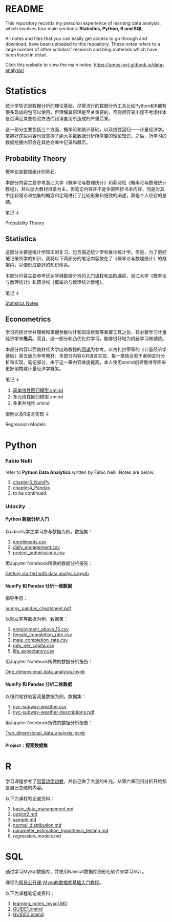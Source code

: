 # README

This repository records my personal experience of learning data analysis, which involves four main sections: **Statistics, Python, R and SQL**. 

All notes and files that you can easily get access to go through and download, have been uploaded to this repository. These notes refers to a large number of other scholars' research and blog materials which have been listed in detail.

Click this website to view the main notes: https://amos-pvt.gitbook.io/data-analysis/



# Statistics

统计学知识是数据分析的理论基础，尽管流行的数据分析工具比如Python和R都有很多现成的包可以使用，但理解其原理是至关重要的，否则很容易出现不考虑样本是否满足某些检验方法而错误套用所造成的严重后果。

这一部分主要包括三个方面，概率论和统计基础，以及线性回归——计量经济学。掌握好这些内容也就掌握了绝大多数数据分析所需要的理论知识。之后，所学习的数据挖掘内容会在其他仓库中记录和展示。

## Probability Theory

概率论是数理统计的基石。

本部分内容主要参考浙江大学《概率论与数理统计》和茆诗松《概率论与数理统计教程》，并以浙大教材目录为主。但笔记内容并不是全部照抄书本内容，而是对其中比较理论和抽象的概念和定理进行了比较形象和细致的阐述，算是个人经验的总结。

笔记 ↓

Probability Theory

## Statistics

这部分主要是统计学知识的复习，包含描述统计学和推论统计学。但是，为了更好地记录所学的知识，我将以下两部分的笔记内容放在了《概率论与数理统计》的框架内，以便形成更好的知识体系。

本部分内容主要参考优达学城数据分析的[入门课程](https://mubu.com/doc/2nOkGMljsl)和[进阶课程](https://mubu.com/doc/3rir3GN6Ll)，浙江大学《概率论与数理统计》和茆诗松《概率论与数理统计教程》。

笔记 ↓

[Statistics Notes](https://github.com/agoclover/data-analysis/blob/master/statistics/Statistics%20Notes.md)

## Econometrics

学习完统计学并理解和掌握参数估计和假设检验等重要工具之后，有必要学习计量经济学来**练兵**。而且，这一部分和凸优化的学习，能够很好地为机器学习做铺垫。

本部分内容以西南财经大学庞皓教授的[网课](https://www.bilibili.com/video/av16155564)为参考，以古扎拉蒂等的《计量经济学基础》第五版为参考教材。本部分内容以R语言实现，每一章结合若干案例进行分析和实现。笔记部分，由于这一章内容难度提高，本人使用xmind创建思维导图来更好地构建计量经济学框架。

笔记 ↓

1. [简单线性回归模型.xmind](https://github.com/agoclover/data-analysis/blob/master/statistics/2%E7%AE%80%E5%8D%95%E7%BA%BF%E6%80%A7%E5%9B%9E%E5%BD%92%E6%A8%A1%E5%9E%8B.xmind)
2. 多元线性回归模型.xmind
3. 多重共线性.xmind

案例以及R语言实现 ↓

Regression Models



# Python

### Fabio Nelli

refer to **Python Data Analytics** written by Fabio Nelli. Notes are below:

1. [chapter3\_NumPy](https://github.com/agoclover/data-analysis/blob/master/python/notes_chapter3_numpy.md)
2. [chapter4\_Pandas](https://github.com/agoclover/data-analysis/blob/master/python/notes_chapter4_pandas.md)
3. to be continued.

### Udacity

#### Python 数据分析入门

以udacity学生学习参与数据为例，数据集：

1. [enrollments.csv](https://github.com/agoclover/data-analysis/blob/master/python/enrollments.csv)
2. [daily\_engagement.csv](https://github.com/agoclover/data-analysis/blob/master/python/daily_engagement.csv)
3. [project\_submissions.csv](https://github.com/agoclover/data-analysis/blob/master/python/project_submissions.csv)

用Jupyter Notebook所做的数据分析报告：

[Getting started with data analysis.ipynb](https://github.com/agoclover/data-analysis/blob/master/python/Getting%20started%20with%20data%20analysis.ipynb)

#### NumPy 和 Pandas 分析一维数据

指导手册：

[numpy\_pandas\_cheatsheet.pdf](https://github.com/agoclover/data-analysis/blob/master/python/numpy_pandas_cheatsheet.pdf)

以就业率等数据为例，数据集：

1. [employment\_above\_15.csv](https://github.com/agoclover/data-analysis/blob/master/python/employment_above_15.csv)
2. [female\_completion\_rate.csv](https://github.com/agoclover/data-analysis/blob/master/python/female_completion_rate.csv)
3. [male\_completion\_rate.csv](https://github.com/agoclover/data-analysis/blob/master/python/male_completion_rate.csv)
4. [gdp\_per\_capita.csv](https://github.com/agoclover/data-analysis/blob/master/python/gdp_per_capita.csv)
5. [life\_expectancy.csv](https://github.com/agoclover/data-analysis/blob/master/python/life_expectancy.csv)

用Jupyter Notebook所做的数据分析报告：

[One\_dimensional\_data\_analysis.ipynb](https://github.com/agoclover/data-analysis/blob/master/python/One_dimensional_data_analysis.ipynb)

#### NumPy 和 Pandas 分析二维数据

以纽约地铁站客流量数据为例，数据集：

1. [nyc-subway-weather.csv](https://github.com/agoclover/data-analysis/blob/master/python/nyc-subway-weather.csv)
2. [nyc-subway-weather-descriptions.pdf](https://github.com/agoclover/data-analysis/blob/master/python/nyc-subway-weather-descriptions.pdf)

用Jupyter Notebook所做的数据分析报告：

[Two\_dimensional\_data\_analysis.ipynb](https://github.com/agoclover/data-analysis/blob/master/python/Two_dimensional_data_analysis.ipynb)

#### Project：探索数据集



# R

学习课程参考了[阿雷边学边教](https://www.bilibili.com/video/av6268508)，并自己做了大量的补充。从第六章回归分析开始都是自己总结的内容。

以下为课程笔记或资料：

1. [basic\_data\_management.md](https://github.com/agoclover/data-analysis/blob/master/R/notes_R_basic_data_management.md) 
2. [ggplot2.md](https://github.com/agoclover/data-analysis/blob/master/R/notes_R_ggplot2.md) 
3. [sample.md](https://github.com/agoclover/data-analysis/blob/master/R/notes_R_sample.md) 
4. [normal\_distribution.md](https://github.com/agoclover/data-analysis/blob/master/R/notes_R_4_normal_distribution.md) 
5. [parameter\_estimation\_hypothesis\_testing.md](https://github.com/agoclover/data-analysis/blob/master/R/notes_R_5_parameter_estimation_hypothesis%20_testing.md)
6. regression_models.md



# SQL

通过学习MySql数据库，并使用Navicat数据库图形化软件来学习SQL。

课程为[网易公开课-Mysql8数据库基础入门教程](https://study.163.com/course/courseMain.htm?courseId=1005932016)。

以下为课程笔记或资料：

1. [learning\_notes\_mysql.MD](https://github.com/agoclover/data-analysis/blob/master/sql/learning_notes_mysql.MD)
2. [GUIDE1.xmind](https://github.com/agoclover/data-analysis/blob/master/sql/GUIDE1.xmind)
3. [GUIDE2.xmind](https://github.com/agoclover/data-analysis/blob/master/sql/GUIDE2.xmind)

